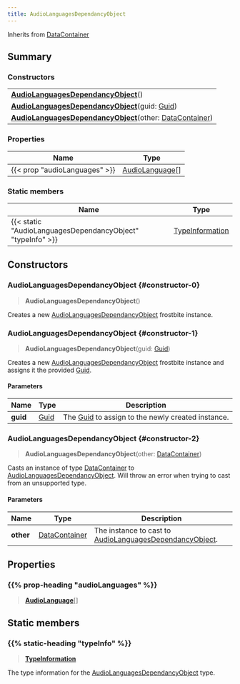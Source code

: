 ```yaml
---
title: AudioLanguagesDependancyObject
---
```


Inherits from [DataContainer](/vext/ref/shared/type/datacontainer)

## Summary

### Constructors

|  |
| --- |
| **[AudioLanguagesDependancyObject](#constructor-0)**() |
| **[AudioLanguagesDependancyObject](#constructor-1)**(guid: [Guid](/vext/ref/shared/type/guid)) |
| **[AudioLanguagesDependancyObject](#constructor-2)**(other: [DataContainer](/vext/ref/shared/type/datacontainer)) |

### Properties

| Name | Type |
| ---- | ---- |
| {{< prop "audioLanguages" >}} | [AudioLanguage](/vext/ref/fb/audiolanguage)[] |

### Static members

| Name | Type |
| ---- | ---- |
| {{< static "AudioLanguagesDependancyObject" "typeInfo" >}} | [TypeInformation](/vext/ref/shared/type/typeinformation) |

## Constructors

### AudioLanguagesDependancyObject {#constructor-0}

> **AudioLanguagesDependancyObject**()

Creates a new [AudioLanguagesDependancyObject](/vext/ref/fb/audiolanguagesdependancyobject) frostbite instance.

### AudioLanguagesDependancyObject {#constructor-1}

> **AudioLanguagesDependancyObject**(guid: [Guid](/vext/ref/shared/type/guid))

Creates a new [AudioLanguagesDependancyObject](/vext/ref/fb/audiolanguagesdependancyobject) frostbite instance and assigns it the provided [Guid](/vext/ref/shared/type/guid).

#### Parameters

| Name | Type | Description |
| ---- | ---- | ----------- |
| **guid** | [Guid](/vext/ref/shared/type/guid) | The [Guid](/vext/ref/shared/type/guid) to assign to the newly created instance. |

### AudioLanguagesDependancyObject {#constructor-2}

> **AudioLanguagesDependancyObject**(other: [DataContainer](/vext/ref/shared/type/datacontainer))

Casts an instance of type [DataContainer](/vext/ref/shared/type/datacontainer) to [AudioLanguagesDependancyObject](/vext/ref/fb/audiolanguagesdependancyobject). Will throw an error when trying to cast from an unsupported type.

#### Parameters

| Name | Type | Description |
| ---- | ---- | ----------- |
| **other** | [DataContainer](/vext/ref/shared/type/datacontainer) | The instance to cast to [AudioLanguagesDependancyObject](/vext/ref/fb/audiolanguagesdependancyobject). |

## Properties

### {{% prop-heading "audioLanguages" %}}

> **[AudioLanguage](/vext/ref/fb/audiolanguage)**[]

## Static members

### {{% static-heading "typeInfo" %}}

> **[TypeInformation](/vext/ref/shared/type/typeinformation)**

The type information for the [AudioLanguagesDependancyObject](/vext/ref/fb/audiolanguagesdependancyobject) type.

